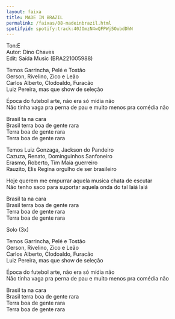 ```yaml
---
layout: faixa
title: MADE IN BRAZIL
permalink: /faixas/08-madeinbrazil.html
spotifyid: spotify:track:40JOmzN4wQFPWj5OubdDhN
---
```


<p>Ton:E    
<br>
Autor: Dino Chaves
<br>
Edit: Saída Music (BRA221005988)</p>          

<p>Temos Garrincha, Pelé e Tostão
<br>
Gerson, Rivelino, Zico e Leão
<br>
Carlos Alberto, Clodoaldo, Furacão
<br>
Luiz Pereira, mas que show de seleção</p>
 
<p>Época do futebol arte, não era só mídia não
<br>
Não tinha vaga pra perna de pau e muito menos pra comédia não</p>
 
<p>Brasil ta na cara
<br>
Brasil terra boa de gente rara
<br>
Terra boa de gente rara
<br>
Terra boa de gente rara</p>
 
<p>Temos Luiz Gonzaga, Jackson do Pandeiro
<br>
Cazuza, Renato, Dominguinhos Sanfoneiro
<br>
Erasmo, Roberto, Tim Maia guerreiro
<br>
Rauzito, Elis Regina orgulho de ser brasileiro</p>
 
<p>Hoje querem me empurrar aquela musica chata de escutar
<br>
Não tenho saco para suportar aquela onda do tal laiá laiá</p>
 
<p>Brasil ta na cara
<br>
Brasil terra boa de gente rara
<br>
Terra boa de gente rara
<br>
Terra boa de gente rara</p>
 
Solo (3x)
 
<p>Temos Garrincha, Pelé e Tostão
<br>
Gerson, Rivelino, Zico e Leão
<br>
Carlos Alberto, Clodoaldo, Furacão
<br>
Luiz Pereira, mas que show de seleção</p>
 
<p>Época do futebol arte, não era só mídia não
<br>
Não tinha vaga pra perna de pau e muito menos pra comédia não</p>
 
<p>Brasil ta na cara
<br>
Brasil terra boa de gente rara
<br>
Terra boa de gente rara
<br>
Terra boa de gente rara</p>